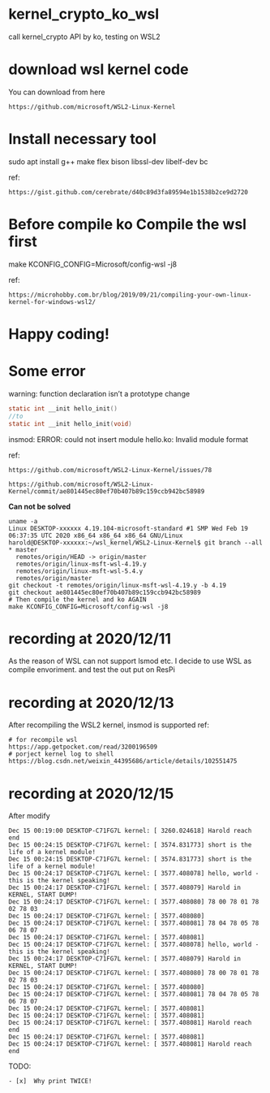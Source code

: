 # kernel_crypto_ko_wsl
call kernel_crypto API by ko, testing on WSL2

# download wsl kernel code
You can download from here

    https://github.com/microsoft/WSL2-Linux-Kernel

# Install necessary tool
sudo apt install g++ make flex bison libssl-dev libelf-dev bc

ref:

    https://gist.github.com/cerebrate/d40c89d3fa89594e1b1538b2ce9d2720

# Before compile ko Compile the wsl first
make KCONFIG_CONFIG=Microsoft/config-wsl -j8

ref:

    https://microhobby.com.br/blog/2019/09/21/compiling-your-own-linux-kernel-for-windows-wsl2/

# Happy coding!

# Some error

warning: function declaration isn’t a prototype
change 
```c
static int __init hello_init()
//to
static int __init hello_init(void)
```

insmod: ERROR: could not insert module hello.ko: Invalid module format

ref:
    
    https://github.com/microsoft/WSL2-Linux-Kernel/issues/78

    https://github.com/microsoft/WSL2-Linux-Kernel/commit/ae801445ec80ef70b407b89c159ccb942bc58989

**Can not be solved**
```shell
uname -a
Linux DESKTOP-xxxxxx 4.19.104-microsoft-standard #1 SMP Wed Feb 19 06:37:35 UTC 2020 x86_64 x86_64 x86_64 GNU/Linux
harold@DESKTOP-xxxxxx:~/wsl_kernel/WSL2-Linux-Kernel$ git branch --all
* master
  remotes/origin/HEAD -> origin/master
  remotes/origin/linux-msft-wsl-4.19.y
  remotes/origin/linux-msft-wsl-5.4.y
  remotes/origin/master
git checkout -t remotes/origin/linux-msft-wsl-4.19.y -b 4.19
git checkout ae801445ec80ef70b407b89c159ccb942bc58989
# Then compile the kernel and ko AGAIN
make KCONFIG_CONFIG=Microsoft/config-wsl -j8

```


# recording at 2020/12/11
As the reason of WSL can not support lsmod etc. I decide to use WSL as compile envoriment.
and test the out put on ResPi

# recording at 2020/12/13
After recompiling the WSL2 kernel, insmod is supported
ref:

    # for recompile wsl
    https://app.getpocket.com/read/3200196509
    # porject kernel log to shell
    https://blog.csdn.net/weixin_44395686/article/details/102551475

# recording at 2020/12/15
After modify
```shell
Dec 15 00:19:00 DESKTOP-C71FG7L kernel: [ 3260.024618] Harold reach end
Dec 15 00:24:15 DESKTOP-C71FG7L kernel: [ 3574.831773] short is the life of a kernel module!
Dec 15 00:24:15 DESKTOP-C71FG7L kernel: [ 3574.831773] short is the life of a kernel module!
Dec 15 00:24:17 DESKTOP-C71FG7L kernel: [ 3577.408078] hello, world - this is the kernel speaking!
Dec 15 00:24:17 DESKTOP-C71FG7L kernel: [ 3577.408079] Harold in KERNEL, START DUMP!
Dec 15 00:24:17 DESKTOP-C71FG7L kernel: [ 3577.408080] 78 00 78 01 78 02 78 03
Dec 15 00:24:17 DESKTOP-C71FG7L kernel: [ 3577.408080]  
Dec 15 00:24:17 DESKTOP-C71FG7L kernel: [ 3577.408081] 78 04 78 05 78 06 78 07
Dec 15 00:24:17 DESKTOP-C71FG7L kernel: [ 3577.408081]  
Dec 15 00:24:17 DESKTOP-C71FG7L kernel: [ 3577.408078] hello, world - this is the kernel speaking!
Dec 15 00:24:17 DESKTOP-C71FG7L kernel: [ 3577.408079] Harold in KERNEL, START DUMP!
Dec 15 00:24:17 DESKTOP-C71FG7L kernel: [ 3577.408080] 78 00 78 01 78 02 78 03
Dec 15 00:24:17 DESKTOP-C71FG7L kernel: [ 3577.408080]  
Dec 15 00:24:17 DESKTOP-C71FG7L kernel: [ 3577.408081] 78 04 78 05 78 06 78 07
Dec 15 00:24:17 DESKTOP-C71FG7L kernel: [ 3577.408081]  
Dec 15 00:24:17 DESKTOP-C71FG7L kernel: [ 3577.408081] 
Dec 15 00:24:17 DESKTOP-C71FG7L kernel: [ 3577.408081] Harold reach end
Dec 15 00:24:17 DESKTOP-C71FG7L kernel: [ 3577.408081] 
Dec 15 00:24:17 DESKTOP-C71FG7L kernel: [ 3577.408081] Harold reach end
```


TODO:

    - [x]  Why print TWICE!
  